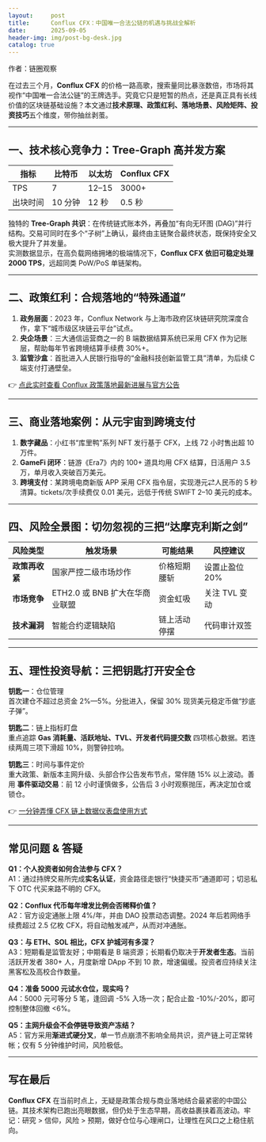 ```yaml
---
layout:     post
title:      Conflux CFX：中国唯一合法公链的机遇与挑战全解析
date:       2025-09-05
header-img: img/post-bg-desk.jpg
catalog: true
---
```


作者：链圈观察

在过去三个月，**Conflux CFX** 的价格一路高歌，搜索量同比暴涨数倍，市场将其视作“中国唯一合法公链”的王牌选手。究竟它只是短暂的热点，还是真正具有长线价值的区块链基础设施？本文通过**技术原理、政策红利、落地场景、风险矩阵、投资技巧**五个维度，带你抽丝剥茧。

---

## 一、技术核心竞争力：Tree-Graph 高并发方案
| 指标 | 比特币 | 以太坊 | Conflux CFX |
|---|---|---|---|
| TPS | 7 | 12–15 | 3000+ |
| 出块时间 | 10 分钟 | 12 秒 | 0.5 秒 |

独特的 **Tree-Graph 共识**：在传统链式账本外，再叠加“有向无环图 (DAG)”并行结构。交易可同时在多个“子树”上确认，最终由主链聚合最终状态，既保持安全又极大提升了并发量。  
实测数据显示，在高负载网络拥堵的极端情况下，**Conflux CFX 依旧可稳定处理 2000 TPS**，远超同类 PoW/PoS 单链架构。

---

## 二、政策红利：合规落地的“特殊通道”  
1. **政务层面**：2023 年，Conflux Network 与上海市政府区块链研究院深度合作，拿下“城市级区块链云平台”试点。  
2. **央企场景**：三大通信运营商之一的 B 端数据结算系统已采用 CFX 作为记账层，帮助每年节省跨境结算手续费 30%+。  
3. **监管沙盒**：首批进入人民银行指导的“金融科技创新监管工具”清单，为后续 C 端支付打通壁垒。

👉 [点此实时查看 Conflux 政策落地最新进展与官方公告](https://okxdog.com/)

---

## 三、商业落地案例：从元宇宙到跨境支付
1. **数字藏品**：小红书“库里鸭”系列 NFT 发行基于 CFX，上线 72 小时售出超 10 万件。  
2. **GameFi 闭环**：链游《Era7》内的 100+ 道具均用 CFX 结算，日活用户 3.5 万，单月收入突破百万美元。  
3. **跨境支付**：某跨境电商新版 APP 采用 CFX 指令层，实现港元⇄人民币的 5 秒清算。tickets/次手续费仅 0.01 美元，远低于传统 SWIFT 2–10 美元的成本。

---

## 四、风险全景图：切勿忽视的三把“达摩克利斯之剑”
| 风险类型 | 触发场景 | 可能结果 | 风控建议 |
|---|---|---|---|
| **政策再收紧** | 国家严控二级市场炒作 | 价格短期腰斩 | 设置止盈位 20% |
| **市场竞争** | ETH2.0 或 BNB 扩大在华商业联盟 | 资金虹吸 | 关注 TVL 变动 |
| **技术漏洞** | 智能合约逻辑缺陷 | 链上活动停摆 | 代码审计双签 |

---

## 五、理性投资导航：三把钥匙打开安全仓
**钥匙一**：仓位管理  
首次建仓不超过总资金 2%—5%。分批进入，保留 30% 现货美元稳定币做“抄底子弹”。

**钥匙二**：链上指标盯盘  
重点追踪 **Gas 消耗量、活跃地址、TVL、开发者代码提交数** 四项核心数据。若连续两周三项下滑超 10%，则警钟拉响。

**钥匙三**：时间与事件定价  
重大政策、新版本主网升级、头部合作公告发布节点，常伴随 15% 以上波动。善用 **事件驱动交易**：前 12 小时谨慎做多，公告后 3 小时观察抛压，再决定加仓或锁仓。

👉 [一分钟弄懂 CFX 链上数据仪表盘使用方式](https://okxdog.com/)

---

## 常见问题 & 答疑

**Q1：个人投资者如何合法参与 CFX？**  
A1：通过持牌交易所完成**实名认证**，资金路径走银行“快捷买币”通道即可；切忌私下 OTC 代买来路不明的 CFX。

**Q2：Conflux 代币每年增发比例会否稀释价值？**  
A2：官方设定通胀上限 4%/年，并由 DAO 投票动态调整。2024 年后若网络手续费超过 2.5 亿枚 CFX，将自动触发减产，从而对冲通胀。

**Q3：与 ETH、SOL 相比，CFX 护城河有多深？**  
A3：短期看是监管友好；中期看是 B 端资源；长期看仍取决于**开发者生态**。当前活跃开发者 380+ 人，月度新增 DApp 不到 10 款，增速偏缓。投资者应持续关注黑客松及高校合作数量。

**Q4：准备 5000 元试水仓位，现实吗？**  
A4：5000 元可等分 5 笔，逢回调 -5% 入场一次；配合止盈 -10%/-20%，即可控制整体回撤 <6%。

**Q5：主网升级会不会停链导致资产冻结？**  
A5：官方采用**渐进式硬分叉**，单一节点崩溃不影响全局共识，资产链上可正常转帐；仅有 5 分钟维护时间，风险极低。

---

## 写在最后
**Conflux CFX** 在当前时点上，无疑是政策合规与商业落地结合最紧密的中国公链。其技术架构已跑出亮眼数据，但仍处于生态早期，高收益裹挟着高波动。牢记：研究 > 信仰，风险 > 预期，做好仓位与心理闸口，让理性在风口之上稳住航向。